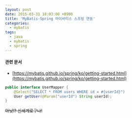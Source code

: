 ```yaml
---
layout: post
date: 2015-03-31 18:03:00 +0900
title: 'MyBatis-Spring 마이바티스 스프링 연동'
categories:
  - mybatis
tags:
  - java
  - mybatis
  - spring
---
```


#### 관련 문서

- [https://mybatis.github.io/spring/ko/getting-started.html](https://mybatis.github.io/spring/ko/getting-started.html)

```java
public interface UserMapper {
    @Select("SELECT * FROM users WHERE id = #{userId}")
    User getUser(@Param("userId") String userId);
}
```

~~아닛!? 신세계로구나!~~
